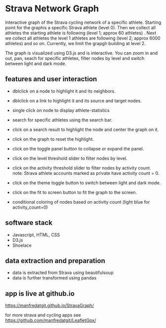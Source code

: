 # Strava Network Graph

Interactive graph of the Strava cycling network of a specific athlete.
Starting point for the graphis a specific Strava athlete (level 0). Then we collect all athletes the starting athlete is following (level 1; approx 60 athletes) . Next we collect all athletes the level 1 athletes are following (level 2; approx 6000 athletes) and so on. Currently, we limit the grapgh building at level 2.

The graph is visualized using D3.js and is interactive. You can zoom in and out, pan, seach for specific athletes, filter nodes by level and switch between light and dark mode.
   

## features and user interaction

- dblclick on a node to highlight it and its neighbors.
- dblclick on a link to highlight it and its source and target nodes.
- single click on node to display athlete-statistics
- search for specific athletes using the search bar.
- click on a search result to highlight the node and center the graph on it.
- click on the graph to reset the highlight.
- click on the toggle panel button to collapse or expand the panel.
- click on the level threshold slider to filter nodes by level.
- click on the activity threshold slider to filter nodes by activity count.
    note: Strava athlete accounts marked as private have activity count = 0.
- click on the theme toggle button to switch between light and dark mode. 
- click on the fit to screen button to fit the graph to the screen.

- conditional coloring of nodes based on activity count (light blue for activity_count=0)


## software stack

- Javascript, HTML, CSS
- D3.js
- Shoelace

## data extraction and preparation
- data is extracted from Strava using beautifulsoup
- data is further transformed using pandas


## app is live at github.io
https://manfredatgit.github.io/StravaGraph/

for more strava and cycling apps see https://github.com/manfredatgit/LeafletGpx/

